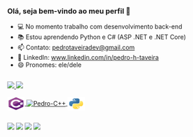 ### Olá, seja bem-vindo ao meu perfil 👋

- 💻 No momento trabalho com desenvolvimento back-end
- 📚 Estou aprendendo Python e C# (ASP .NET e .NET Core)
- 📫 Contato: pedrotaveiradev@gmail.com
- 🔗 LinkedIn: www.linkedin.com/in/pedro-h-taveira
- 😄 Pronomes: ele/dele

##

<div>
  <a href="https://github.com/PedrixPH">
  <img height="188em" src="https://github-readme-stats.vercel.app/api?username=PedrixPH&show_icons=true&theme=darcula&include_all_commits=true&count_private=true"/>
  <img height="188en" src="https://github-readme-stats.vercel.app/api/top-langs/?username=PedrixPH&layout=compact&langs_count=16&theme=darcula" />
</div>

<div style="display: inline_block"><br>
  <img align="center" alt="Pedro-Csharp" height="30" width="40" src="https://raw.githubusercontent.com/devicons/devicon/master/icons/csharp/csharp-original.svg">
  <img align="center" alt="Pedro-C++" height="30" width="40" src="https://cdn.jsdelivr.net/gh/devicons/devicon@latest/icons/cplusplus/cplusplus-original.svg"/>
  <img align="center" alt="Pedro-Python" height="30" width="40" src="https://raw.githubusercontent.com/devicons/devicon/master/icons/python/python-original.svg">
</div>

##

<div>
  <a href="https://www.instagram.com/podrezito/" target="blank"><img src="https://img.shields.io/badge/-Instagram-%23E4405F?style=for-the-badge&logo=instagram&logoColor=white"target="_blank"></a>
  <a href="https://discordapp.com/users/1222014034656886828" target="blank"><img src="https://img.shields.io/badge/Discord-7289DA?style=for-the-badge&logo=discord&logoColor=white" target="_blank"></a>
  <a href="mailto:pedrotaveiradev@gmail.com"><img src="https://img.shields.io/badge/Gmail-D14836?style=for-the-badge&logo=gmail&logoColor=white" target="_blank"></a>
  <a href="https://www.linkedin.com/in/pedro-h-taveira" target="_blank"><img src="https://img.shields.io/badge/LinkedIn-0077B5?style=for-the-badge&logo=linkedin&logoColor=white" target="_blank"></a>
</div>

